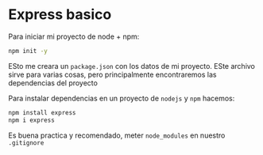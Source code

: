 # Express basico

Para iniciar mi proyecto de node + npm:

```bash
npm init -y
```

ESto me creara un `package.json` con los datos de mi proyecto. ESte archivo 
sirve para varias cosas, pero principalmente encontraremos las dependencias del proyecto

Para instalar dependencias en un proyecto de `nodejs` y `npm` hacemos:

```bash
npm install express
npm i express 
```

Es buena practica y recomendado, meter `node_modules` en nuestro 
`.gitignore`